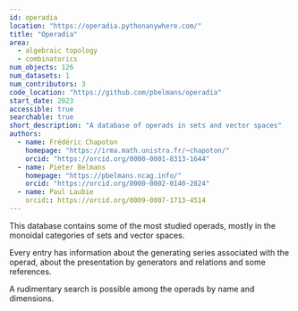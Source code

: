 ```yaml
---
id: operadia
location: "https://operadia.pythonanywhere.com/"
title: "Operadia"
area:
  - algebraic topology
  - combinatorics
num_objects: 126
num_datasets: 1
num_contributors: 3
code_location: "https://github.com/pbelmans/operadia"
start_date: 2023
accessible: true
searchable: true
short_description: "A database of operads in sets and vector spaces"
authors:
  - name: Frédéric Chapoton
    homepage: "https://irma.math.unistra.fr/~chapoton/"
    orcid: "https://orcid.org/0000-0001-8313-1644"
  - name: Pieter Belmans
    homepage: "https://pbelmans.ncag.info/"
    orcid: "https://orcid.org/0000-0002-0140-2824"
  - name: Paul Laubie
    orcid:: https://orcid.org/0009-0007-1713-4514
---
```


This database contains some of the most studied operads, mostly
in the monoidal categories of sets and vector spaces.

Every entry has information about the generating series associated
with the operad, about the presentation by generators and relations
and some references.

A rudimentary search is possible among the operads by name and dimensions.

